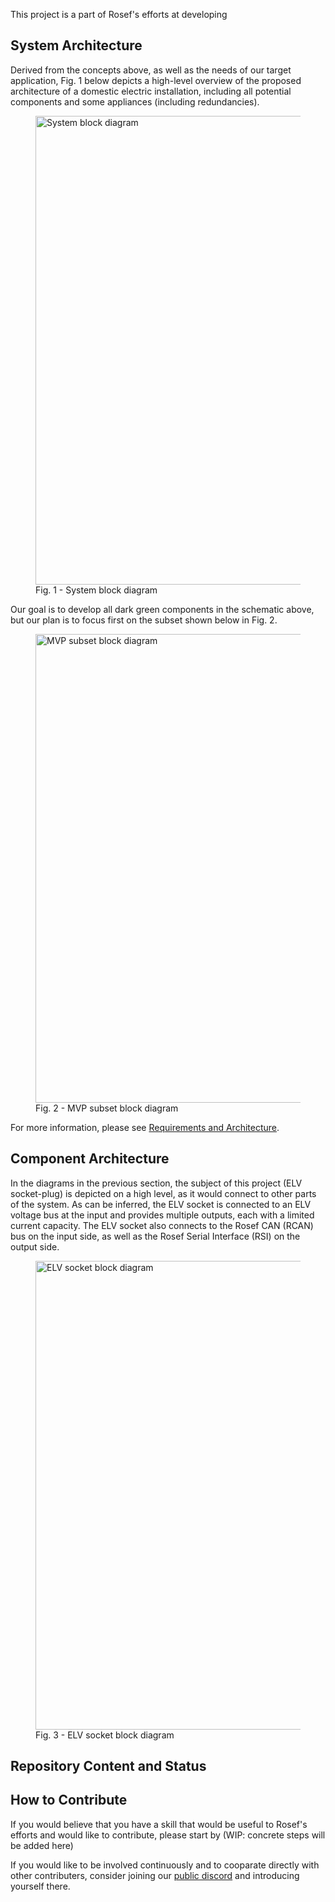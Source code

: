 <!-- include (../_chapters/title.md) -->   

This project is a part of Rosef's efforts at developing <!-- include (../_chapters/intro.md) -->  

<!-- include (../_chapters/hw_licensing.md) -->  
  
## System Architecture
  
Derived from the concepts above, as well as the needs of our target application, Fig. 1 below depicts a high-level overview of the proposed architecture of a domestic electric installation, including all potential components and some appliances (including redundancies).  

<figure>
  <img src="/docs/block_diagram_full.svg" alt="System block diagram" width="750"/>
  <figcaption>Fig. 1 - System block diagram</figcaption>
</figure>  
  
Our goal is to develop all dark green components in the schematic above, but our plan is to focus first on the subset shown below in Fig. 2.

<figure>
  <img src="/docs/block_diagram_mvp.svg" alt="MVP subset block diagram" width="750"/> <!--TODO move these images to the requirements and architecture repo-->
  <figcaption>Fig. 2 - MVP subset block diagram</figcaption>
</figure>  
  
For more information, please see [Requirements and Architecture](https://www.unodc.org/rosaf/uploads/images/b7e1e580-c611-11ea-9b24-523c65baea0e.png)<!--TODO create repo, archive doorstop repo-->.
  
## Component Architecture
  
In the diagrams in the previous section, the subject of this project (ELV socket-plug) is depicted on a high level, as it would connect to other parts of the system. As can be inferred, the ELV socket is connected to an ELV voltage bus at the input and provides multiple outputs, each with a limited current capacity. The ELV socket also connects to the Rosef CAN (RCAN) bus on the input side, as well as the Rosef Serial Interface (RSI) on the output side.
  
<figure>
  <img src="/docs/bd_elv-socket.svg" alt="ELV socket block diagram" width="750"/>
  <figcaption>Fig. 3 - ELV socket block diagram</figcaption>
</figure>

## Repository Content and Status

<!--TODO describe repo content-->
<!--TODO status--> 

## How to Contribute
  
If you would believe that you have a skill that would be useful to Rosef's efforts and would like to contribute, please start by 
(WIP: concrete steps will be added here) <!--TODO figure out contributions-->
  
If you would like to be involved continuously and to cooparate directly with other contributers, consider joining our [public discord]() <!--TODO figure out discord--> and introducing yourself there.  
  
<!-- include (../_chapters/about-us.md) --> 







